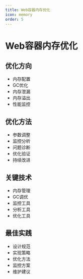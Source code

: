 ```yaml
---
title: Web容器内存优化
icon: memory
order: 5
---
```


# Web容器内存优化

## 优化方向
- 内存配置
- GC优化
- 内存泄漏
- 内存溢出
- 性能监控

## 优化方法
- 参数调整
- 监控分析
- 问题诊断
- 优化验证
- 持续改进

## 关键技术
- 内存管理
- GC调优
- 监控工具
- 分析工具
- 优化工具

## 最佳实践
- 设计规范
- 实现策略
- 优化方法
- 监控方案
- 维护建议
